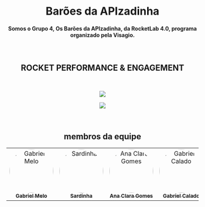 <!-- BANNER PRINCIPAL -->
<h1 align="center">Barões da APIzadinha </h1>
<!-- ![BANNER-GITHUB](https://link-da-sua-imagem/banner.png) -->



<h4 align="center">Somos o Grupo 4, Os Barões da APIzadinha, da RocketLab 4.0, programa organizado pela Visagio.</h4>

<br />
<!-- IMAGEM DE DESTAQUE OU FRASE -->
<h2 align="center">ROCKET PERFORMANCE & ENGAGEMENT
</h2>

<br />

<!-- PROJETOS EM DESTAQUE -->
<p align="center">
    <a href="https://github.com/Baroes-da-APIzadinha/RPE-Frontend" target="_blank">
        <img src="https://github-readme-stats.vercel.app/api/pin/?username=Baroes-da-APIzadinha&repo=RPE-Frontend&show_owner=true&bg_color=151515&title_color=BE3738&icon_color=BE3738&text_color=E0EBF4&hide_border=true" />
    </a>
</p>
<p align="center">
    <a href="https://github.com/Baroes-da-APIzadinha/RPE-Backend" target="_blank">
        <img src="https://github-readme-stats.vercel.app/api/pin/?username=Baroes-da-APIzadinha&repo=RPE-Backend&show_owner=true&bg_color=151515&title_color=BE3738&icon_color=BE3738&text_color=E0EBF4&hide_border=true" />
    </a>
</p>





<br />

<!-- SEÇÃO DE MEMBROS -->
<h2 align="center">
membros da equipe
</h2>
<table>
<tr>
    <td align="center" width="150px">
        <a href="https://github.com/deadcube04">
            <img src="https://github.com/deadcube04.png" width="115px" style="border-radius: 50%;" alt="Gabriel Melo"/>
            <br />
            <sub><b>Gabriel Melo</b></sub>
        </a>
    </td>
    <td align="center" width="150px">
        <a href="https://github.com/SardinhaK">
            <img src="https://github.com/SardinhaK.png" width="115px" style="border-radius: 50%;" alt="Sardinha"/>
            <br />
            <sub><b>Sardinha</b></sub>
        </a>
    </td>
    <td align="center" width="150px">
        <a href="https://github.com/Pandor4b">
            <img src="https://github.com/Pandor4b.png" width="115px" style="border-radius: 50%;" alt="Ana Clara Gomes"/>
            <br />
            <sub><b>Ana Clara Gomes</b></sub>
        </a>
    </td>
    <td align="center" width="150px">
        <a href="https://github.com/gcalado55">
            <img src="https://github.com/gcalado55.png" width="115px" style="border-radius: 50%;" alt="Gabriel Calado"/>
            <br />
            <sub><b>Gabriel Calado</b></sub>    
        </a>
    </td>
        <td align="center" width="150px">
        <a href="https://github.com/MarceloPMelo">
            <img src="https://github.com/MarceloPMelo.png" width="115px" style="border-radius: 50%;" alt="Marcelo Melo"/>
            <br />
            <sub><b>Marcelo Melo</b></sub>
        </a>
    </td>
    <td align="center" width="150px">
        <a href="https://github.com/usuario4">
            <img src="https://github.com/usuario4.png" width="115px" style="border-radius: 50%;" alt="João victor"/>
            <br />
            <sub><b>João victor</b></sub>
        </a>
    </td>
</tr>
</table>

<br />

